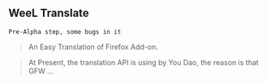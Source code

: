 ## WeeL Translate

`Pre-Alpha step, some bugs in it`

> An Easy Translation of Firefox Add-on.

> At Present, the translation API is using by You Dao, the reason is that GFW ...
